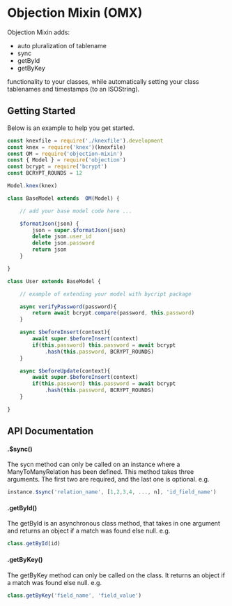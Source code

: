 # Objection Mixin (OMX)
Objection Mixin adds: 
- auto pluralization of tablename
- sync 
- getById
- getByKey 

functionality to your classes, while automatically setting your class tablenames and timestamps (to an ISOString).

## Getting Started
Below is an example to help you get started.

```js
const knexfile = require('./knexfile').development
const knex = require('knex')(knexfile)
const OM = require('objection-mixin')
const { Model } = require('objection')
const bcrypt = require('bcrypt')
const BCRYPT_ROUNDS = 12

Model.knex(knex)

class BaseModel extends  OM(Model) {

    // add your base model code here ...

    $formatJson(json) {
        json = super.$formatJson(json)
        delete json.user_id
        delete json.password
        return json
    }

}

class User extends BaseModel {

    // example of extending your model with bycript package

    async verifyPassword(password){
        return await bcrypt.compare(password, this.password)    
    }

    async $beforeInsert(context){
        await super.$beforeInsert(context)
        if(this.password) this.password = await bcrypt
            .hash(this.password, BCRYPT_ROUNDS)
    }

    async $beforeUpdate(context){
        await super.$beforeInsert(context)
        if(this.password) this.password = await bcrypt
            .hash(this.password, BCRYPT_ROUNDS)
    }

}
```

## API Documentation

#### .$sync()
The sycn method can only be called on an instance where a ManyToManyRelation has been defined.
This method takes three arguments. The first two are required, and the last one is optional.
e.g.
```js
instance.$sync('relation_name', [1,2,3,4, ..., n], 'id_field_name')
```

#### .getById()
The getById is an asynchronous class method, that takes in one argument and returns an object if a match was found else null. 
e.g.
```js
class.getById(id)
```

#### .getByKey()
The getByKey method can only be called on the class. It returns an object if a match was found else null. 
e.g.

```js
class.getByKey('field_name', 'field_value')
```